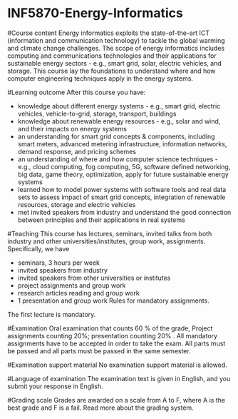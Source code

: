 ﻿# INF5870-Energy-Informatics

#Course content
Energy informatics exploits the state-of-the-art ICT (information and communication technology) to tackle the global warming and
climate change challenges. The scope of energy informatics includes computing and communications technologies and their applications
for sustainable energy sectors - e.g., smart grid, solar, electric vehicles, and storage. This course lay the foundations to
understand where and how computer engineering techniques apply in the energy systems.

#Learning outcome
After this course you have:

 - knowledge about different energy systems - e.g., smart grid, electric vehicles, vehicle-to-grid, storage, transport, buildings
 - knowledge about renewable energy resources - e.g., solar and wind, and their impacts on energy systems
 - an understanding for smart grid concepts & components, including smart meters, advanced metering infrastructure, information networks,
demand response, and pricing schemes
 - an understanding of where and how computer science techniques - e.g., cloud computing, fog computing, 5G, software defined networking, big
data, game theory, optimization, apply for future sustainable energy systems
 - learned how to model power systems with software tools and real data sets to assess impact of smart grid concepts, integration of renewable resources,
storage and electric vehicles
 - met invited speakers from industry and understand the good connection between principles and their applications in real systems

#Teaching
This course has lectures, seminars, invited talks from both industry and other universities/institutes, group work, assignments. Specifically, we have

 - seminars, 3 hours per week
 - invited speakers from industry
 - invited speakers from other universities or institutes
 - project assignments and group work
 - research articles reading and group work
 - 1 presentation and group work  Rules for mandatory assignments.

The first lecture is mandatory.

#Examination
Oral examination that counts 60 % of the grade, Project assignments counting 20%; presentation counting 20% . All mandatory assignments have to be
accepted in order to take the exam. All parts must be passed and all parts must be passed in the same semester.

#Examination support material
No examination support material is allowed.

#Language of examination
The examination text is given in English, and you submit your response in English.

#Grading scale
Grades are awarded on a scale from A to F, where A is the best grade and F is a fail. Read more about the grading system.